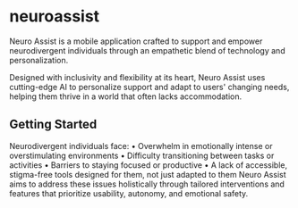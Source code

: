 # neuroassist

Neuro Assist is a mobile application crafted to support and empower neurodivergent individuals
through an empathetic blend of technology and personalization.

Designed with inclusivity and flexibility at its heart, Neuro Assist uses cutting-edge AI to
personalize support and adapt to users' changing needs, helping them thrive in a world that
often lacks accommodation.

## Getting Started

Neurodivergent individuals face:
• Overwhelm in emotionally intense or overstimulating environments
• Difficulty transitioning between tasks or activities
• Barriers to staying focused or productive
• A lack of accessible, stigma-free tools designed for them, not just adapted to them
Neuro Assist aims to address these issues holistically through tailored interventions and
features that prioritize usability, autonomy, and emotional safety.
